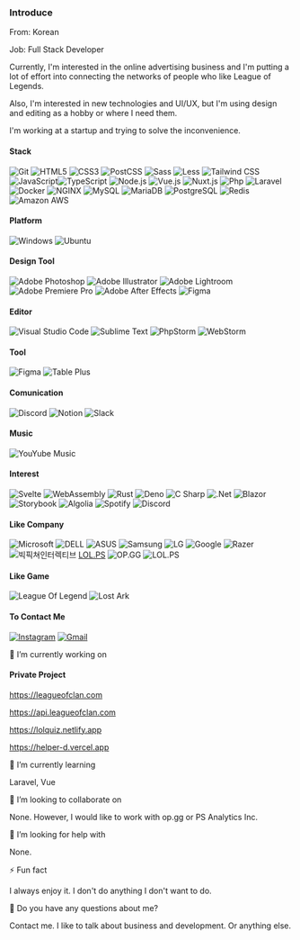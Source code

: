 ### Introduce

From: Korean

Job: Full Stack Developer

Currently, I'm interested in the online advertising business and I'm putting a lot of effort into connecting the networks of people who like League of Legends.

Also, I'm interested in new technologies and UI/UX, but I'm using design and editing as a hobby or where I need them.

I'm working at a startup and trying to solve the inconvenience.

#### Stack
![Git](https://img.shields.io/badge/Git-F64935?style=for-the-badge&logo=Git&logoColor=white) ![HTML5](https://img.shields.io/badge/HTML5-E34F26?style=for-the-badge&logo=HTML5&logoColor=white) ![CSS3](https://img.shields.io/badge/CSS3-1572B6?style=for-the-badge&logo=CSS3&logoColor=white) ![PostCSS](https://img.shields.io/badge/PostCSS-DD3A0A?style=for-the-badge&logo=PostCSS&logoColor=white) ![Sass](https://img.shields.io/badge/Sass-CC6699?style=for-the-badge&logo=Sass&logoColor=white) ![Less](https://img.shields.io/badge/Less-1D365D?style=for-the-badge&logo=Less&logoColor=white) ![Tailwind CSS](https://img.shields.io/badge/Tailwind%20CSS-38B2AC?style=for-the-badge&logo=Tailwind%20CSS&logoColor=white) ![JavaScript](https://img.shields.io/badge/JavaScript-F7DF1E?style=for-the-badge&logo=JavaScript&logoColor=222222)![TypeScript](https://img.shields.io/badge/TypeScript-3178C6?style=for-the-badge&logo=TypeScript&logoColor=white)
![Node.js](https://img.shields.io/badge/Node.js-339933?style=for-the-badge&logo=Node.js&logoColor=white) ![Vue.js](https://img.shields.io/badge/Vue.js-4FC08D?style=for-the-badge&logo=Vue.js&logoColor=white) ![Nuxt.js](https://img.shields.io/badge/Nuxt.js-00C58E?style=for-the-badge&logo=Nuxt.js&logoColor=white) ![Php](https://img.shields.io/badge/Php-777BB4?style=for-the-badge&logo=Php&logoColor=white) ![Laravel](https://img.shields.io/badge/Laravel-FF2D20?style=for-the-badge&logo=Laravel&logoColor=white) ![Docker](https://img.shields.io/badge/Docker-2496ED?style=for-the-badge&logo=Docker&logoColor=white) ![NGINX](https://img.shields.io/badge/NGINX-269539?style=for-the-badge&logo=NGINX&logoColor=white) ![MySQL](https://img.shields.io/badge/MySQL-4479A1?style=for-the-badge&logo=MySQL&logoColor=white) ![MariaDB](https://img.shields.io/badge/MariaDB-003545?style=for-the-badge&logo=MariaDB&logoColor=white) ![PostgreSQL](https://img.shields.io/badge/PostgreSQL-336791?style=for-the-badge&logo=PostgreSQL&logoColor=white) ![Redis](https://img.shields.io/badge/Redis-DC382D?style=for-the-badge&logo=Redis&logoColor=white) ![Amazon AWS](https://img.shields.io/badge/Amazon%20AWS-535D6C?style=for-the-badge&logo=Amazon%20AWS&logoColor=white)

#### Platform
![Windows](https://img.shields.io/badge/Windows-0078D6?style=for-the-badge&logo=Windows&logoColor=white) ![Ubuntu](https://img.shields.io/badge/Ubuntu-E95420?style=for-the-badge&logo=Ubuntu&logoColor=white) 


#### Design Tool
![Adobe Photoshop](https://img.shields.io/badge/Adobe%20Photoshop-31A8FF?style=for-the-badge&logo=Adobe%20Photoshop&logoColor=white) ![Adobe Illustrator](https://img.shields.io/badge/Adobe%20Illustrator-FF9A00?style=for-the-badge&logo=Adobe%20Illustrator&logoColor=white) ![Adobe Lightroom](https://img.shields.io/badge/Adobe%20Lightroom-31A8FF?style=for-the-badge&logo=Adobe%20Lightroom&logoColor=white) ![Adobe Premiere Pro](https://img.shields.io/badge/Adobe%20Premiere%20Pro-9999FF?style=for-the-badge&logo=Adobe%20Premiere%20Pro&logoColor=white) ![Adobe After Effects](https://img.shields.io/badge/Adobe%20After%20Effects-9999FF?style=for-the-badge&logo=Adobe%20After%20Effects&logoColor=white) ![Figma](https://img.shields.io/badge/Figma-9999FF?style=for-the-badge&logo=Figma&logoColor=white)

#### Editor

![Visual Studio Code](https://img.shields.io/badge/Visual%20Studio%20Code-007ACC?style=for-the-badge&logo=Visual%20Studio%20Code&logoColor=white) ![Sublime Text](https://img.shields.io/badge/Sublime%20Text-FF9800?style=for-the-badge&logo=Sublime%20Text&logoColor=222222) ![PhpStorm](https://img.shields.io/badge/PhpStorm-000000?style=for-the-badge&logo=PhpStorm&logoColor=white) ![WebStorm](https://img.shields.io/badge/WebStorm-000000?style=for-the-badge&logo=WebStorm&logoColor=white) 

#### Tool
![Figma](https://img.shields.io/badge/Postman-FF6C37?style=for-the-badge&logo=Postman&logoColor=white) ![Table Plus](https://img.shields.io/badge/Table%20Plus-000000?style=for-the-badge) 

#### Comunication

![Discord](https://img.shields.io/badge/Discord-7289DA?style=for-the-badge&logo=Discord&logoColor=white) ![Notion](https://img.shields.io/badge/Notion-000000?style=for-the-badge&logo=Notion&logoColor=white) ![Slack](https://img.shields.io/badge/Slack-4A154B?style=for-the-badge&logo=Slack&logoColor=white) 

#### Music

![YouYube Music](https://img.shields.io/badge/YouTube%20Music-FF0000?style=for-the-badge&logo=YouTube%20Music&logoColor=white)

#### Interest
![Svelte](https://img.shields.io/badge/Svelte-FF3E00?style=for-the-badge&logo=Svelte&logoColor=white) ![WebAssembly](https://img.shields.io/badge/WebAssemlby-654FF0?style=for-the-badge&logo=WebAssembly&logoColor=white) ![Rust](https://img.shields.io/badge/Rust-000000?style=for-the-badge&logo=Rust&logoColor=white) ![Deno](https://img.shields.io/badge/Deno-000000?style=for-the-badge&logo=Deno&logoColor=white) ![C Sharp](https://img.shields.io/badge/C%20Sharp-239120?style=for-the-badge&logo=C%20Sharp&logoColor=white) ![.Net](https://img.shields.io/badge/.Net-5C2D91?style=for-the-badge&logo=.Net&logoColor=white) ![Blazor](https://img.shields.io/badge/Blazor-512BD4?style=for-the-badge&logo=Blazor&logoColor=white) ![Storybook](https://img.shields.io/badge/Storybook-FF4785?style=for-the-badge&logo=Storybook&logoColor=white) ![Algolia](https://img.shields.io/badge/Algolia-5468FF?style=for-the-badge&logo=Algolia&logoColor=white) ![Spotify](https://img.shields.io/badge/Spotify-1ED760?style=for-the-badge&logo=Spotify&logoColor=white) ![Discord](https://img.shields.io/badge/Discord-7289DA?style=for-the-badge&logo=Discord&logoColor=white) 

#### Like Company

![Microsoft](https://img.shields.io/badge/Microsoft-5E5E5E?style=for-the-badge&logo=Microsoft&logoColor=white) ![DELL](https://img.shields.io/badge/DELL-007DB8?style=for-the-badge&logo=DELL&logoColor=white) ![ASUS](https://img.shields.io/badge/ASUS-000000?style=for-the-badge&logo=ASUS&logoColor=white) ![Samsung](https://img.shields.io/badge/Samsung-1428A0?style=for-the-badge&logo=Samsung&logoColor=white) ![LG](https://img.shields.io/badge/LG-A50034?style=for-the-badge&logo=LG&logoColor=white) ![Google](https://img.shields.io/badge/Google-4285F4?style=for-the-badge&logo=Google&logoColor=white)  ![Razer](https://img.shields.io/badge/Razer-00FF00?style=for-the-badge&logo=Razer&logoColor=white) ![빅픽쳐인터렉티브](https://img.shields.io/badge/빅픽쳐인터렉티브-5383e8?style=for-the-badge) [LOL.PS](https://img.shields.io/badge/LOL.PS-5383e8?style=for-the-badge) ![OP.GG](https://img.shields.io/badge/OP.GG-5383e8?style=for-the-badge) ![LOL.PS](https://img.shields.io/badge/LOL.PS-5383e8?style=for-the-badge)

#### Like Game

![League Of Legend](https://img.shields.io/badge/League%20Of%20Legend-D32936?style=for-the-badge) ![Lost Ark](https://img.shields.io/badge/Lost%20Ark-222222?style=for-the-badge)

#### To Contact Me
[![Instagram](https://img.shields.io/badge/Instagram-E4405F?style=for-the-badge&logo=Instagram&logoColor=white)](https://www.instagram.com/initred.log/) [![Gmail](https://img.shields.io/badge/Gmail-D14836?style=for-the-badge&logo=Gmail&logoColor=white)](mailto:initred@gmail.com)

🔭 I’m currently working on

#### Private Project

https://leagueofclan.com

https://api.leagueofclan.com

https://lolquiz.netlify.app

https://helper-d.vercel.app

🌱 I’m currently learning

Laravel, Vue

👯 I’m looking to collaborate on

None. However, I would like to work with op.gg or PS Analytics Inc.

🤔 I’m looking for help with

None.

⚡ Fun fact

I always enjoy it. I don't do anything I don't want to do.

💬 Do you have any questions about me?

Contact me. I like to talk about business and development. Or anything else.
